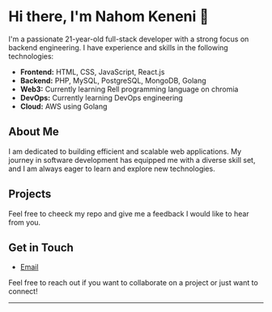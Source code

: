 # Hi there, I'm Nahom Keneni 👋

I'm a passionate 21-year-old full-stack developer with a strong focus on backend engineering. I have experience and skills in the following technologies:

- **Frontend:** HTML, CSS, JavaScript, React.js
- **Backend:** PHP, MySQL, PostgreSQL, MongoDB, Golang
- **Web3:** Currently learning Rell programming language on chromia
- **DevOps:** Currently learning DevOps engineering
- **Cloud:** AWS using Golang

## About Me

I am dedicated to building efficient and scalable web applications. My journey in software development has equipped me with a diverse skill set, and I am always eager to learn and explore new technologies.

## Projects

Feel free to cheeck my repo and give me a feedback I would like to hear from you.

## Get in Touch

- [Email](mailto:nahomkeneni4@gmail.com)

Feel free to reach out if you want to collaborate on a project or just want to connect!

---
